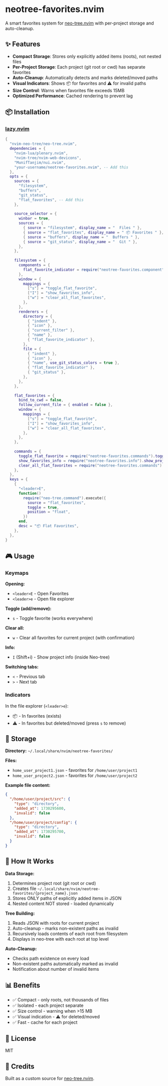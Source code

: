 # neotree-favorites.nvim

A smart favorites system for [neo-tree.nvim](https://github.com/nvim-neo-tree/neo-tree.nvim) with per-project storage and auto-cleanup.

## ✨ Features

- **Compact Storage**: Stores only explicitly added items (roots), not nested files
- **Per-Project Storage**: Each project (git root or cwd) has separate favorites
- **Auto-Cleanup**: Automatically detects and marks deleted/moved paths
- **Visual Indicators**: Shows 📦 for favorites and ⚠️ for invalid paths
- **Size Control**: Warns when favorites file exceeds 15MB
- **Optimized Performance**: Cached rendering to prevent lag

## 📦 Installation

### [lazy.nvim](https://github.com/folke/lazy.nvim)

```lua
{
  "nvim-neo-tree/neo-tree.nvim",
  dependencies = {
    "nvim-lua/plenary.nvim",
    "nvim-tree/nvim-web-devicons",
    "MunifTanjim/nui.nvim",
    "your-username/neotree-favorites.nvim", -- Add this
  },
  opts = {
    sources = {
      "filesystem",
      "buffers",
      "git_status",
      "flat_favorites", -- Add this
    },
    
    source_selector = {
      winbar = true,
      sources = {
        { source = "filesystem", display_name = "  Files " },
        { source = "flat_favorites", display_name = " 📦 Favorites " },
        { source = "buffers", display_name = "  Buffers " },
        { source = "git_status", display_name = "  Git " },
      },
    },
    
    filesystem = {
      components = {
        flat_favorite_indicator = require("neotree-favorites.component"),
      },
      window = {
        mappings = {
          ["s"] = "toggle_flat_favorite",
          ["I"] = "show_favorites_info",
          ["w"] = "clear_all_flat_favorites",
        },
      },
      renderers = {
        directory = {
          { "indent" },
          { "icon" },
          { "current_filter" },
          { "name" },
          { "flat_favorite_indicator" },
        },
        file = {
          { "indent" },
          { "icon" },
          { "name", use_git_status_colors = true },
          { "flat_favorite_indicator" },
          { "git_status" },
        },
      },
    },
    
    flat_favorites = {
      bind_to_cwd = false,
      follow_current_file = { enabled = false },
      window = {
        mappings = {
          ["s"] = "toggle_flat_favorite",
          ["I"] = "show_favorites_info",
          ["w"] = "clear_all_flat_favorites",
        },
      },
    },
    
    commands = {
      toggle_flat_favorite = require("neotree-favorites.commands").toggle_flat_favorite,
      show_favorites_info = require("neotree-favorites.info").show_project_info,
      clear_all_flat_favorites = require("neotree-favorites.commands").clear_all_flat_favorites,
    },
  },
  keys = {
    {
      "<leader>E",
      function()
        require("neo-tree.command").execute({
          source = "flat_favorites",
          toggle = true,
          position = "float",
        })
      end,
      desc = "📦 Flat Favorites",
    },
  },
}
```

## 🎮 Usage

### Keymaps

**Opening:**
- `<leader>E` - Open Favorites
- `<leader>e` - Open file explorer

**Toggle (add/remove):**
- `s` - Toggle favorite (works everywhere)

**Clear all:**
- `w` - Clear all favorites for current project (with confirmation)

**Info:**
- `I` (Shift+i) - Show project info (inside Neo-tree)

**Switching tabs:**
- `<` - Previous tab
- `>` - Next tab

### Indicators

In the file explorer (`<leader>e`):
- 📦 - In favorites (exists)
- ⚠️ - In favorites but deleted/moved (press `s` to remove)

## 💾 Storage

**Directory:** `~/.local/share/nvim/neotree-favorites/`

**Files:**
- `home_user_project1.json` - favorites for `/home/user/project1`
- `home_user_project2.json` - favorites for `/home/user/project2`

**Example file content:**
```json
{
  "/home/user/project/src": {
    "type": "directory",
    "added_at": 1730295600,
    "invalid": false
  },
  "/home/user/project/config": {
    "type": "directory",
    "added_at": 1730295700,
    "invalid": false
  }
}
```

## 🔧 How It Works

**Data Storage:**
1. Determines project root (git root or cwd)
2. Creates file `~/.local/share/nvim/neotree-favorites/{project_name}.json`
3. Stores ONLY paths of explicitly added items in JSON
4. Nested content NOT stored - loaded dynamically

**Tree Building:**
1. Reads JSON with roots for current project
2. Auto-cleanup - marks non-existent paths as invalid
3. Recursively loads contents of each root from filesystem
4. Displays in neo-tree with each root at top level

**Auto-Cleanup:**
- Checks path existence on every load
- Non-existent paths automatically marked as invalid
- Notification about number of invalid items

## 📊 Benefits

- ✅ Compact - only roots, not thousands of files
- ✅ Isolated - each project separate
- ✅ Size control - warning when >15 MB
- ✅ Visual indication - ⚠️ for deleted/moved
- ✅ Fast - cache for each project

## 📝 License

MIT

## 🙏 Credits

Built as a custom source for [neo-tree.nvim](https://github.com/nvim-neo-tree/neo-tree.nvim).
